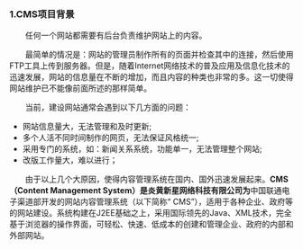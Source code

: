 ### 1.CMS项目背景

&emsp;&emsp;任何一个网站都需要有后台负责维护网站上的内容。

&emsp;&emsp;最简单的情况是：网站的管理员制作所有的页面并检查其中的连接，然后使用FTP工具上传到服务器。但是，随着Internet网络技术的普及应用及信息化技术的迅速发展，网站的信息量在不断的增加，而且内容的种类也非常的多。这一切使得网站维护已不能像前面所述的那样简单。

&emsp;&emsp;当前，建设网站通常会遇到以下几方面的问题：  
* 网站信息量大，无法管理和及时更新;  
* 多个人活不同时间制作的网页，无法保证风格统一;  
*  采用专门的系统，如：新闻关系系统，功能单一，无法管理整个网站;  
*  改版工作量大，难以进行；

&emsp;&emsp;由于以上几个大原因，使得内容管理系统在国内、国外迅速发展起来。**CMS（Content Management System）**是**炎黄新星网络科技有限公司为**中国联通电子渠道部开发的网站内容管理系统（以下简称“ CMS”），适用于各种企业、政府等的网站建设。系统构建在J2EE基础之上，采用国际领先的Java、XML技术，完全基于浏览器的操作界面，可轻松、快速、低成本的创建和管理企业、政府的内部和外部网站。
